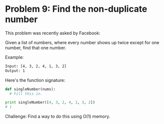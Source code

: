 # Problem 9: Find the non-duplicate number

This problem was recently asked by Facebook:

Given a list of numbers, where every number shows up twice except for one number, find that one number.

Example:

```bash
Input: [4, 3, 2, 4, 1, 3, 2]
Output: 1
```

Here's the function signature:

```python
def singleNumber(nums):
  # Fill this in.

print singleNumber([4, 3, 2, 4, 1, 3, 2])
# 1
```

Challenge: Find a way to do this using O(1) memory.